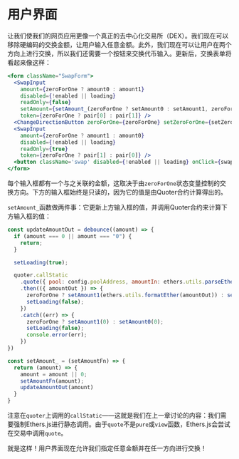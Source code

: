 # 用户界面

让我们使我们的网页应用更像一个真正的去中心化交易所（DEX）。我们现在可以移除硬编码的交换金额，让用户输入任意金额。此外，我们现在可以让用户在两个方向上进行交换，所以我们还需要一个按钮来交换代币输入。更新后，交换表单将看起来像这样：

```jsx
<form className="SwapForm">
  <SwapInput
    amount={zeroForOne ? amount0 : amount1}
    disabled={!enabled || loading}
    readOnly={false}
    setAmount={setAmount_(zeroForOne ? setAmount0 : setAmount1, zeroForOne)}
    token={zeroForOne ? pair[0] : pair[1]} />
  <ChangeDirectionButton zeroForOne={zeroForOne} setZeroForOne={setZeroForOne} disabled={!enabled || loading} />
  <SwapInput
    amount={zeroForOne ? amount1 : amount0}
    disabled={!enabled || loading}
    readOnly={true}
    token={zeroForOne ? pair[1] : pair[0]} />
  <button className='swap' disabled={!enabled || loading} onClick={swap_}>Swap</button>
</form>
```

每个输入框都有一个与之关联的金额，这取决于由`zeroForOne`状态变量控制的交换方向。下方的输入框始终是只读的，因为它的值是由Quoter合约计算得出的。

`setAmount_`函数做两件事：它更新上方输入框的值，并调用Quoter合约来计算下方输入框的值：

```js
const updateAmountOut = debounce((amount) => {
  if (amount === 0 || amount === "0") {
    return;
  }

  setLoading(true);

  quoter.callStatic
    .quote({ pool: config.poolAddress, amountIn: ethers.utils.parseEther(amount), zeroForOne: zeroForOne })
    .then(({ amountOut }) => {
      zeroForOne ? setAmount1(ethers.utils.formatEther(amountOut)) : setAmount0(ethers.utils.formatEther(amountOut));
      setLoading(false);
    })
    .catch((err) => {
      zeroForOne ? setAmount1(0) : setAmount0(0);
      setLoading(false);
      console.error(err);
    })
})

const setAmount_ = (setAmountFn) => {
  return (amount) => {
    amount = amount || 0;
    setAmountFn(amount);
    updateAmountOut(amount)
  }
}
```
注意在`quoter`上调用的`callStatic`——这就是我们在上一章讨论的内容：我们需要强制Ethers.js进行静态调用。由于`quote`不是`pure`或`view`函数，Ethers.js会尝试在交易中调用`quote`。

就是这样！用户界面现在允许我们指定任意金额并在任一方向进行交换！
